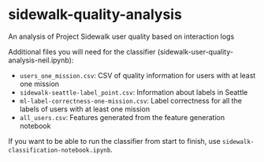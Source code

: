 # sidewalk-quality-analysis
An analysis of Project Sidewalk user quality based on interaction logs

Additional files you will need for the classifier (sidewalk-user-quality-analysis-neil.ipynb):
* `users_one_mission.csv`: CSV of quality information for users with at least one mission
* `sidewalk-seattle-label_point.csv`: Information about labels in Seattle
* `ml-label-correctness-one-mission.csv`: Label correctness for all the labels of users with at least one mission
*  `all_users.csv`: Features generated from the feature generation notebook

If you want to be able to run the classifier from start to finish, use `sidewalk-classification-notebook.ipynb`.
